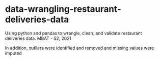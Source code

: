 # data-wrangling-restaurant-deliveries-data
Using python and pandas to wrangle, clean, and validate restaurant deliveries data. MBAT - S2, 2021

In addition, outliers were identified and removed and missing values were imputed
